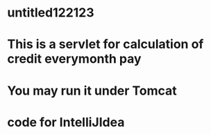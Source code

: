 # untitled122123
# This is a servlet for calculation of credit everymonth pay 
# You may run it under Tomcat 
# code for IntelliJIdea
